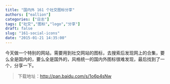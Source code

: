 ```yaml
---
title: "国内外 161 个社交图标分享"
authors: ["eallion"]
categories: ["日志"]
tags: ["社交","图标","logo","分享"]
draft: false
slug: "161-social-icons"
date: "2015-01-21 14:35:00"
---
```


今天做一个特别的网站，需要用到社交网站的图标，去搜索后发现网上的合集，要么全是国内的，要么全是国外的，风格统一的国内外图标很难发现，最后找到了一个，分享一下。

> 下载地址：<a href="<<<http://pan.baidu.com/s/1o6p4sNw>>>" target="_blank">http://pan.baidu.com/s/1o6p4sNw</a>
